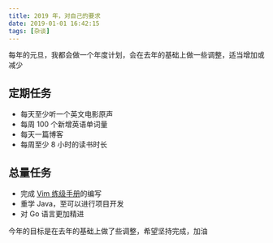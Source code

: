 ```yaml
---
title: 2019 年，对自己的要求
date: 2019-01-01 16:42:15
tags: [杂谈]
---
```


每年的元旦，我都会做一个年度计划，会在去年的基础上做一些调整，适当增加或减少

<!-- more --><!-- toc -->
## 定期任务

- 每天至少听一个英文电影原声
- 每周 100 个新增英语单词量
- 每天一篇博客
- 每周至少 8 小时的读书时长

## 总量任务

- 完成 [Vim 练级手册](https://vim.wxnacy.com/)的编写
- 重学 Java，至可以进行项目开发
- 对 Go 语言更加精进

今年的目标是在去年的基础上做了些调整，希望坚持完成，加油
